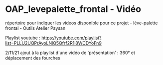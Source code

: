 # OAP_levepalette_frontal - Vidéo
 répertoire pour indiquer les videos disponible pour ce projet - lève-palette frontal - Outils Atelier Paysan
 
 Playlist youtube :
 https://youtube.com/playlist?list=PLLU2UQPrAyoLNlQ5Qfrf2R1i8WCDYoFn9
 
 2/11/21 ajout à la playlist d'une vidéo de 'présentation' : 360° et déplacement des fourches
